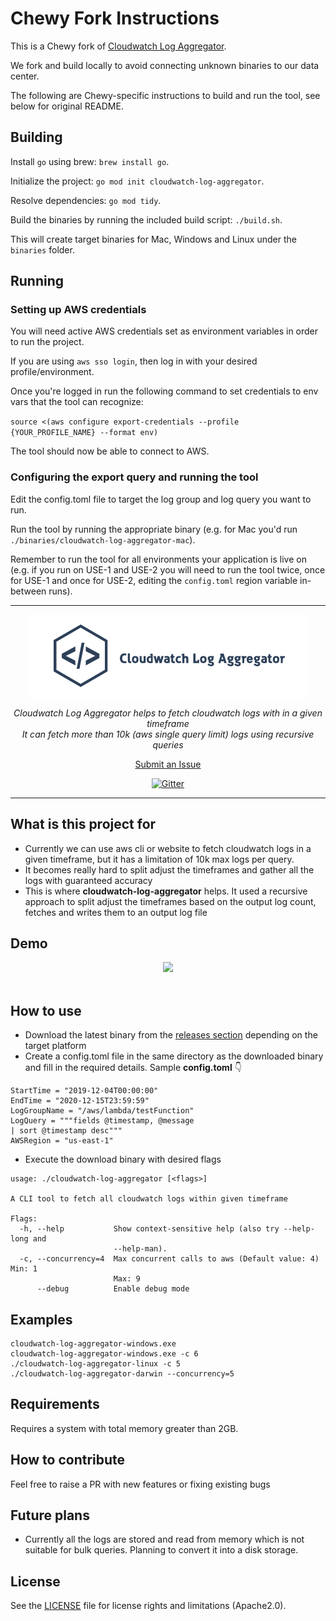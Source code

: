 # Chewy Fork Instructions

This is a Chewy fork of [Cloudwatch Log Aggregator](https://github.com/hemachandsai/cloudwatch-log-aggregator).

We fork and build locally to avoid connecting unknown binaries to our data center.

The following are Chewy-specific instructions to build and run the tool, see below for original README.

## Building

Install `go` using brew: `brew install go`.

Initialize the project: `go mod init cloudwatch-log-aggregator`.

Resolve dependencies: `go mod tidy`.

Build the binaries by running the included build script: `./build.sh`.

This will create target binaries for Mac, Windows and Linux under the `binaries` folder.

## Running

### Setting up AWS credentials

You will need active AWS credentials set as environment variables in order to run the project.

If you are using `aws sso login`, then log in with your desired profile/environment.

Once you're logged in run the following command to set credentials to env vars that the tool can recognize:

`source <(aws configure export-credentials --profile {YOUR_PROFILE_NAME} --format env)`

The tool should now be able to connect to AWS.

### Configuring the export query and running the tool

Edit the config.toml file to target the log group and log query you want to run.

Run the tool by running the appropriate binary (e.g. for Mac you'd run `./binaries/cloudwatch-log-aggregator-mac`).

Remember to run the tool for all environments your application is live on (e.g. if you run on USE-1 and USE-2
you will need to run the tool twice, once for USE-1 and once for USE-2, editing the `config.toml` region variable
in-between runs).

---

<div align="center">
  <img src="./assets/logo.png" align="center"></img>
  <p><i>Cloudwatch Log Aggregator helps to fetch cloudwatch logs with in a given timeframe</i>
  <br/>
  <i>It can fetch more than 10k (aws single query limit) logs using recursive queries</i>
  </p>

  [Submit an Issue](https://github.com/hemachandsai/cloudwatch-log-aggregator/issues/new)

  [![Gitter](https://badges.gitter.im/cloudwatch-log-aggregator/community.svg)](https://gitter.im/cloudwatch-log-aggregator/community?utm_source=badge&utm_medium=badge&utm_campaign=pr-badge)
</div>
<hr/>

## What is this project for
 - Currently we can use aws cli or website to fetch cloudwatch logs in a given timeframe, but it has a limitation of 10k max logs per query.
 - It becomes really hard to split adjust the timeframes and gather all the logs with guaranteed accuracy
 - This is where <b>cloudwatch-log-aggregator</b> helps. It used a recursive approach to split adjust the timeframes based on the output log count, fetches and writes them to an output log file
 
## Demo
<div align="center">
    <img src="./assets/cloudwatch-log-aggregator-demo.gif"/>
</div>
<br/>


## How to use
- Download the latest binary from the [releases section](https://github.com/hemachandsai/cloudwatch-log-aggregator/releases) depending on the target platform
- Create a config.toml file in the same directory as the downloaded binary and fill in the required details. Sample <b>config.toml</b> 👇
```
StartTime = "2019-12-04T00:00:00"
EndTime = "2020-12-15T23:59:59"
LogGroupName = "/aws/lambda/testFunction"
LogQuery = """fields @timestamp, @message
| sort @timestamp desc"""
AWSRegion = "us-east-1"
```
- Execute the download binary with desired flags
```
usage: ./cloudwatch-log-aggregator [<flags>]

A CLI tool to fetch all cloudwatch logs within given timeframe

Flags:
  -h, --help           Show context-sensitive help (also try --help-long and
                       --help-man).
  -c, --concurrency=4  Max concurrent calls to aws (Default value: 4) Min: 1
                       Max: 9
      --debug          Enable debug mode
```

## Examples
```
cloudwatch-log-aggregator-windows.exe
cloudwatch-log-aggregator-windows.exe -c 6
./cloudwatch-log-aggregator-linux -c 5
./cloudwatch-log-aggregator-darwin --concurrency=5
```
 
## Requirements 
Requires a system with total memory greater than 2GB.

## How to contribute
Feel free to raise a PR with new features or fixing existing bugs

## Future plans
- Currently all the logs are stored and read from memory which is not suitable for bulk queries. Planning to convert it into a disk storage.


## License
See the [LICENSE](LICENSE.md) file for license rights and limitations (Apache2.0).